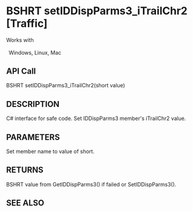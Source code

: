 # BSHRT setIDDispParms3_iTrailChr2 [Traffic]

Works with <p class="s1" style="padding-top: 2pt;padding-left: 5pt;text-indent: 0pt;text-align: left;"><a name="bookmark439">&zwnj;</a>Windows, Linux, Mac</p>

## API Call
BSHRT setIDDispParms3_iTrailChr2(short value)
## DESCRIPTION
C# interface for safe code. Set IDDispParms3 member&#39;s iTrailChr2 value.

## PARAMETERS
Set member name to value of short.

## RETURNS
BSHRT value from GetIDDispParms3() if failed or SetIDDispParms3().

## SEE ALSO

